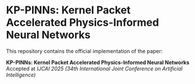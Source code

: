 # KP-PINNs: Kernel Packet Accelerated Physics-Informed Neural Networks

This repository contains the official implementation of the paper:

**KP-PINNs: Kernel Packet Accelerated Physics-Informed Neural Networks**  
Accepted at *IJCAI 2025 (34th International Joint Conference on Artificial Intelligence)*

